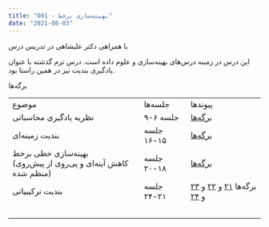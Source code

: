 ```yaml
---
title: "بهینه‌سازی برخط - 001"
date: "2021-08-03"
---
```


با همراهی دکتر علیشاهی در تدریس درس

این درس در زمینه درس‌های بهینه‌سازی و علوم داده است. درس ترم گذشته با عنوان یادگیری بندیت نیز در همین راستا بود.

برگه‌ها

<table><tbody><tr><td>موضوع</td><td>جلسه‌ها</td><td>پیوندها</td></tr><tr><td>نظریه یادگیری محاسباتی</td><td>جلسه ۶-۹</td><td><a href="https://codeberg.org/foroughmand/u-web/raw/branch/master/course/001/olearning-001/olearning-001-S06-09.pdf">برگه‌ها</a></td></tr><tr><td>بندیت زمینه‌ای</td><td>جلسه ۱۵-۱۶</td><td><a href="https://codeberg.org/foroughmand/u-web/raw/branch/master/course/001/olearning-001/olearning-001-S15-S16.pdf">برگه‌ها</a></td></tr><tr><td>بهینه‌سازی خطی برخط<br>(کاهش آینه‌ای و پی‌روی از پیش‌روی منظم شده)</td><td>جلسه ۱۸-۲۰</td><td><a href="https://codeberg.org/foroughmand/u-web/raw/branch/master/course/001/olearning-001/olearning-001-S18-20.pdf">برگه‌ها</a></td></tr><tr><td>بندیت ترکیبیاتی</td><td>جلسه ۲۱-۲۴</td><td>برگه‌ها <a href="https://codeberg.org/foroughmand/u-web/raw/branch/master/course/001/olearning-001/olearning-001-S21.pdf">۲۱</a> و <a href="https://codeberg.org/foroughmand/u-web/raw/branch/master/course/001/olearning-001/olearning-001-S22.pdf">۲۲</a> و <a href="https://codeberg.org/foroughmand/u-web/raw/branch/master/course/001/olearning-001/olearning-001-S23.pdf">۲۳</a> و <a href="https://codeberg.org/foroughmand/u-web/raw/branch/master/course/001/olearning-001/olearning-001-S24.pdf">۲۴</a></td></tr><tr><td></td><td></td><td></td></tr><tr><td></td><td></td><td></td></tr><tr><td></td><td></td><td></td></tr><tr><td></td><td></td><td></td></tr><tr><td></td><td></td><td></td></tr></tbody></table>
